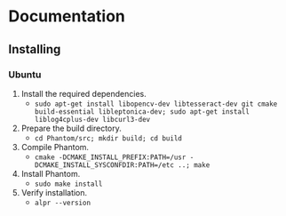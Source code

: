 # Documentation

## Installing

### Ubuntu

1. Install the required dependencies.
    - `sudo apt-get install libopencv-dev libtesseract-dev git cmake build-essential libleptonica-dev; sudo apt-get install liblog4cplus-dev libcurl3-dev`
2. Prepare the build directory.
    - `cd Phantom/src; mkdir build; cd build`
3. Compile Phantom.
    - `cmake -DCMAKE_INSTALL_PREFIX:PATH=/usr -DCMAKE_INSTALL_SYSCONFDIR:PATH=/etc ..; make`
4. Install Phantom.
    - `sudo make install`
5. Verify installation.
    - `alpr --version`
